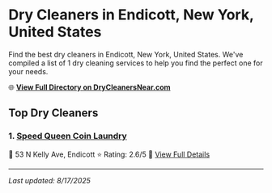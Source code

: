 # Dry Cleaners in Endicott, New York, United States

Find the best dry cleaners in Endicott, New York, United States. We've compiled a list of 1 dry cleaning services to help you find the perfect one for your needs.

🌐 **[View Full Directory on DryCleanersNear.com](https://drycleanersnear.com/city/US/New%20York/Endicott)**

## Top Dry Cleaners

### 1. [Speed Queen Coin Laundry](https://drycleanersnear.com/dryCleaner/6860f2e99e55fd3072cb37d4/speed-queen-coin-laundry)
📍 53 N Kelly Ave, Endicott
⭐ Rating: 2.6/5
🔗 [View Full Details](https://drycleanersnear.com/dryCleaner/6860f2e99e55fd3072cb37d4/speed-queen-coin-laundry)


---

*Last updated: 8/17/2025*
